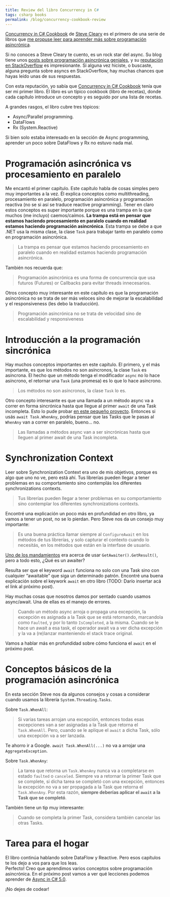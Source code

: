 ```yaml
---
title: Review del libro Concurrency in C#
tags: csharp books
permalink: /blog/concurrency-cookbook-review
---
```


[Concurrency in C# Cookbook](https://www.amazon.com/gp/product/B00KCY2CB4) de [Steve Cleary](https://twitter.com/aSteveCleary) es el primero de una serie de libros que [me propuse leer para aprender más sobre programación asincrónica](https://www.hardkoded.com/es/blog/yendo-a-las-profundidades-async).

Si no conoces a Steve Cleary te cuento, es un rock star del async. Su blog tiene unos [posts sobre programación asincrónica geniales](https://blog.stephencleary.com/2012/02/async-and-await.html), y su [reputación en StackOverflow](https://stackoverflow.com/users/263693/stephen-cleary) es impresionante. Si alguna vez hiciste, o buscaste, alguna pregunta sobre asyncs en StackOverflow, hay muchas chances que hayas leído unas de sus respuestas.

Con esta reputación, yo sabía que [Concurrency in C# Cookbook](https://www.amazon.com/gp/product/B00KCY2CB4) tenía que ser mi primer libro. 
El libro es un típico cookbook (libro de recetas), donde cada capítulo introduce un concepto y es seguido por una lista de recetas.

A grandes rasgos, el libro cubre tres tópicos:
 * Async/Parallel programming.
 * DataFlows
 * Rx (System.Reactive)

Si bien solo estaba interesado en la sección de Async programming, aprender un poco sobre DataFlows y Rx no estuvo nada mal.

# Programación asincrónica vs procesamiento en paralelo

Me encantó el primer capítulo. Este capítulo habla de cosas simples pero muy importantes a la vez. Él explica conceptos como multithreading, procesamiento en paralelo, programación asincrónica y programación reactiva (no se si así se traduce reactive programming). Tener en claro estos conceptos es super importante porque es una trampa en la que muchos (me incluyo) caemos/caímos. **La trampa está en pensar que estamos haciendo procesamiento en paralelo cuando en realidad estamos haciendo programación asincrónica**. Esta trampa se debe a que .NET usa la misma clase, la clase `Task` para trabajar tanto en paralelo como en programación asincrónica.

> La trampa es pensar que estamos haciendo procesamiento en paralelo cuando en realidad estamos haciendo programación asincrónica.

También nos recuerda que:

> Programación asincrónica es una forma de concurrencia que usa futuros (Futures) or Callbacks para evitar threads innecesarios.

Otros concepto muy interesante en este capítulo es que la programación asincrónica no se trata de ser más veloces sino de mejorar la escalabilidad y el responsiveness (les debo la traducción).

> Programación asincrónica no se trata de velocidad sino de escalabilidad y responsiveness

# Introducción a la programación sincrónica

Hay muchos conceptos importantes en este capítulo. El primero, y el más importante, es que los métodos no son asíncronos, la clase `Task` es asíncrona. El hecho que un método tenga el modificador `async` no lo hace asíncrono, el retornar una `Task` (una promesa) es lo que lo hace asíncrono.

> Los métodos no son asíncronos, la clase `Task` lo es.

Otro concepto interesante es que una llamada a un método async va a correr en forma sincrónica hasta que llegue al primer `await` de una Task incompleta. Esto lo pude probar [en este pequeño proyecto](https://github.com/kblok/async-programming-talk/blob/master/AwaitDemo/Program.cs). 
Entonces si usás `await Task.WhenAny`, podrías pensar que las Tasks que le pasas al `WhenAny` van a correr en paralelo, bueno… no.

> Las llamadas a métodos async van a ser sincrónicas hasta que lleguen al primer await de una Task incompleta.

# Synchronization Context

Leer sobre Synchronization Context era uno de mis objetivos, porque es algo que uno no ve, pero está ahí. Tus librerías pueden llegar a tener problemas en su comportamiento sino contemplás los diferentes synchronizations contexts.

> Tus librerías pueden llegar a tener problemas en su comportamiento sino contemplar los diferentes synchronizations contexts.

Encontré una explicación un poco más en profundidad en otro libro, ya vamos a tener un post, no se lo pierdan. Pero Steve nos da un consejo muy importante:

> Es una buena práctica llamar siempre al `ConfigureAwait` en los métodos de tus librerías, y solo capturar el contexto cuando lo necesitás, en los métodos que están en la interfase de usuario.

[Uno de los mandamientos](http://www.hardkoded.com/es/blog/yendo-a-las-profundidades-async) era acerca de usar `GetAwaiter().GetResult()`, pero a todo esto, ¿Qué es un awaiter?

Resulta ser que el keyword `await` funciona no solo con una Task sino con cualquier “awaitable” que siga un determinado patrón. Encontré una buena explicación sobre el keywork `await` en otro libro (TODO: Darío insertar acá el link al próximo post).

Hay muchas cosas que nosotros damos por sentado cuando usamos async/await. Una de ellas es el manejo de errores.

> Cuando un método async arroja o propaga una excepción, la excepción es asignada a la Task que se está retornando, marcandola como `Faulted`, y por lo tanto `IsCompleted`, a la misma. Cuando se le hace un await a esa task, el operador await va a ver dicha excepción y la va a (re)lanzar manteniendo el stack trace original.

Vamos a hablar más en profundidad sobre cómo funciona el `await` en el próximo post.

# Conceptos básicos de la programación asincrónica

En esta sección Steve nos da algunos consejos y cosas a considerar cuando usamos la librería `System.Threading.Tasks`.

Sobre `Task.WhenAll`:

> Si varias tareas arrojan una excepción, entonces todas esas excepciones van a ser asignadas a la Task que retorna el `Task.WhenAll`. Pero, cuando se le aplique el `await` a dicha Task, sólo una excepción va a ser lanzada.

Te ahorro ir a Google. `await Task.WhenAll(...)` no va a arrojar una `AggregateException`.

Sobre  `Task.WhenAny`:

> La tarea que retorna un `Task.WhenAny` nunca va a completarse en estado `faulted` o `canceled`. Siempre va a retornar la primer Task que se complete, si dicha tarea se completó con una excepción, entonces la excepción no va a ser propagada a la Task que retorna el `Task.WhenAny`. Por esta razón, **siempre deberías aplicar el `await` a la Task que se completó**.

También tiene un tip muy interesante:

> Cuando se completa la primer Task, considera también cancelar las otras Tasks.

# Tarea para el hogar

El libro continúa hablando sobre DataFlow y Reactive. Pero esos capítulos te los dejo a vos para que los leas.  
Perfecto! Creo que aprendimos varios conceptos sobre programación asincrónica. En el próximo post vamos a ver qué lecciones podemos aprender de [Async in C# 5.0](https://www.amazon.com/Async-5-0-Unleash-Power/dp/1449337163).

¡No dejes de codear!

